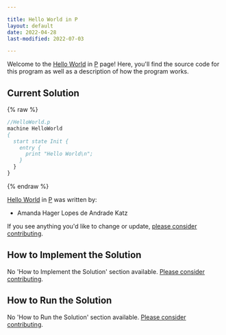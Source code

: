 ```yaml
---

title: Hello World in P
layout: default
date: 2022-04-28
last-modified: 2022-07-03

---
```


Welcome to the [Hello World](https://sampleprograms.io/projects/hello-world) in [P](https://sampleprograms.io/languages/p) page! Here, you'll find the source code for this program as well as a description of how the program works.

## Current Solution

{% raw %}

```p
//HelloWorld.p
machine HelloWorld
{
  start state Init {  
    entry { 	
      print "Hello World\n"; 
    } 
  }
}
```

{% endraw %}

[Hello World](https://sampleprograms.io/projects/hello-world) in [P](https://sampleprograms.io/languages/p) was written by:

- Amanda Hager Lopes de Andrade Katz

If you see anything you'd like to change or update, [please consider contributing](https://github.com/TheRenegadeCoder/sample-programs).

## How to Implement the Solution

No 'How to Implement the Solution' section available. [Please consider contributing](https://github.com/TheRenegadeCoder/sample-programs-website).

## How to Run the Solution

No 'How to Run the Solution' section available. [Please consider contributing](https://github.com/TheRenegadeCoder/sample-programs-website).